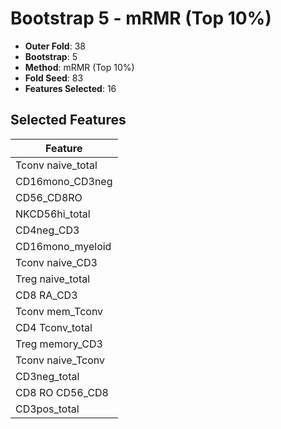 # Bootstrap 5 - mRMR (Top 10%)

- **Outer Fold**: 38
- **Bootstrap**: 5
- **Method**: mRMR (Top 10%)
- **Fold Seed**: 83
- **Features Selected**: 16

## Selected Features

| Feature |
|---------|
| Tconv naive_total |
| CD16mono_CD3neg |
| CD56_CD8RO |
| NKCD56hi_total |
| CD4neg_CD3 |
| CD16mono_myeloid |
| Tconv naive_CD3 |
| Treg naive_total |
| CD8 RA_CD3 |
| Tconv mem_Tconv |
| CD4 Tconv_total |
| Treg memory_CD3 |
| Tconv naive_Tconv |
| CD3neg_total |
| CD8 RO CD56_CD8 |
| CD3pos_total |
